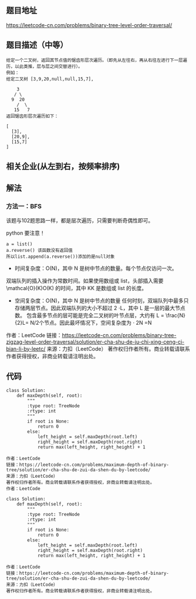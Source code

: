 ## 题目地址
https://leetcode-cn.com/problems/binary-tree-level-order-traversal/

## 题目描述（中等）
```
给定一个二叉树，返回其节点值的锯齿形层次遍历。（即先从左往右，再从右往左进行下一层遍历，以此类推，层与层之间交替进行）。
例如：
给定二叉树 [3,9,20,null,null,15,7],

    3
   / \
  9  20
    /  \
   15   7
返回锯齿形层次遍历如下：

[
  [3],
  [20,9],
  [15,7]
]

```
## 相关企业(从左到右，按频率排序)


## 解法
### 方法一：BFS
该题与102题思路一样，都是层次遍历，只需要判断奇偶性即可。

python 要注意！
```
a = list()
a.reverse() 该函数没有返回值
所以list.append(a.reverse())添加的是null对象
```

* 时间复杂度：O(N)，其中 N 是树中节点的数量。每个节点仅访问一次。

双端队列的插入操作为常数时间。如果使用数组或 list，头部插入需要 \mathcal{O}(K)O(K) 的时间，其中 KK 是数组或 list 的长度。

* 空间复杂度：O(N)，其中 N 是树中节点的数量
任何时刻，双端队列中最多只存储两层节点。因此双端队列的大小不超过 2 ⋅L，其中 L 是一层的最大节点数。
包含最多节点的层可能是完全二叉树的叶节点层，大约有 L = \frac{N}{2}L= N/2个节点。因此最坏情况下，空间复杂度为 ⋅ 2N =N


作者：LeetCode
链接：https://leetcode-cn.com/problems/binary-tree-zigzag-level-order-traversal/solution/er-cha-shu-de-ju-chi-xing-ceng-ci-bian-li-by-leetc/
来源：力扣（LeetCode）
著作权归作者所有。商业转载请联系作者获得授权，非商业转载请注明出处。




## 代码

```
class Solution:
    def maxDepth(self, root):
        """
        :type root: TreeNode
        :rtype: int
        """ 
        if root is None: 
            return 0 
        else: 
            left_height = self.maxDepth(root.left) 
            right_height = self.maxDepth(root.right) 
            return max(left_height, right_height) + 1 

作者：LeetCode
链接：https://leetcode-cn.com/problems/maximum-depth-of-binary-tree/solution/er-cha-shu-de-zui-da-shen-du-by-leetcode/
来源：力扣（LeetCode）
著作权归作者所有。商业转载请联系作者获得授权，非商业转载请注明出处。
作者：LeetCode
```
```
class Solution:
    def maxDepth(self, root):
        """
        :type root: TreeNode
        :rtype: int
        """ 
        if root is None: 
            return 0 
        else: 
            left_height = self.maxDepth(root.left) 
            right_height = self.maxDepth(root.right) 
            return max(left_height, right_height) + 1 

作者：LeetCode
链接：https://leetcode-cn.com/problems/maximum-depth-of-binary-tree/solution/er-cha-shu-de-zui-da-shen-du-by-leetcode/
来源：力扣（LeetCode）
著作权归作者所有。商业转载请联系作者获得授权，非商业转载请注明出处。

```